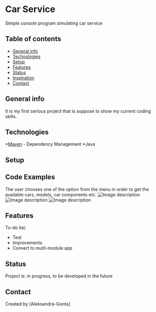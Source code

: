 # Car Service
Simple console program simulating car service

## Table of contents
* [General info](#general-info)
* [Technologies](#technologies)
* [Setup](#setup)
* [Features](#features)
* [Status](#status)
* [Inspiration](#inspiration)
* [Contact](#contact)

## General info
It is my first serious project that is suppose to show my current coding skills.


## Technologies
*[Maven](https://maven.apache.org/) - Dependency Management
*Java
## Setup

## Code Examples
The user chooses one of the option from the menu in order to get the available cars, models, car components etc.
![Image description](https://github.com/aleksandra-gonta/Car-service/issues/1#issue-560919916)
![Image description](https://github.com/aleksandra-gonta/Car-service/issues/2#issue-560921448)
![Image description](https://github.com/aleksandra-gonta/Car-service/issues/3#issue-560922063)


## Features

To-do list:
* Test
* Improvements
* Convert to multi-module app

## Status
Project is: in progress, to be developed in the future 


## Contact
Created by [Aleksandra-Gonta]
